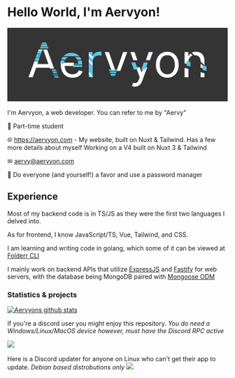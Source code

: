 # Hello World, I'm Aervyon!

<p>
    <img src="https://github.com/Aervyon/Aervyon/blob/master/New-Header.svg?raw=true" alt="A small banner, you aren't missing much. It's just a fancy typographical banner of the name 'Aervyon'" width="1500px"></i>
</p>

I'm Aervyon, a web developer.
You can refer to me by "Aervy"

🏫 Part-time student

🌐 https://aervyon.com - My website, built on Nuxt & Tailwind. Has a few more details about myself
Working on a V4 built on Nuxt 3 & Tailwind

✉ aervy@aervyon.com

🔑 Do everyone (and yourself!) a favor and use a password manager

## Experience

Most of my backend code is in TS/JS as they were the first two languages I delved into.

As for frontend, I know JavaScript/TS, Vue, Tailwind, and CSS.

I am learning and writing code in golang, which some of it can be viewed at [Folderr CLI](https://github.com/Folderr/folderr-cli)

I mainly work on backend APIs that utilize <a href="https://expressjs.com">ExpressJS</a> and <a href="https://fastify.io">Fastify</a> for web servers, with the database being MongoDB paired with <a href="https://https://mongoosejs.com/">Mongoose ODM</a>

### Statistics & projects

[![Aervyons github stats](https://github-readme-stats.vercel.app/api?username=Aervyon&hide=["contribs","issues","prs"]&show_icons=true&hide_rank=true&bg_color=464646&text_color=ffffff&title_color=77C8FF)](https://github.com/Aervyon)

If you're a discord user you might enjoy this repository. *You do need a Windows/Linux/MacOS device however, must have the Discord RPC active*

<a href="https://github.com/Aervyon/jsLiam">
  <img src="https://github-readme-stats.vercel.app/api/pin/?username=Aervyon&repo=jsLiam&bg_color=464646&text_color=ffffff&title_color=77C8FF" />
</a>

Here is a Discord updater for anyone on Linux who can't get their app to update. *Debian based distrobutions only*
<a href="https://github.com/Aervyon/discord-updaters">
  <img src="https://github-readme-stats.vercel.app/api/pin/?username=Aervyon&repo=discord-updaters&bg_color=464646&text_color=ffffff&title_color=77C8FF" />
</a>
